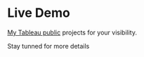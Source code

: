 # Live Demo

[My Tableau public]([readme.com](https://public.tableau.com/shared/XKDKR9Z2Q?:display_count=n&:origin=viz_share_link)) projects for your visibility.

Stay tunned for more details 
